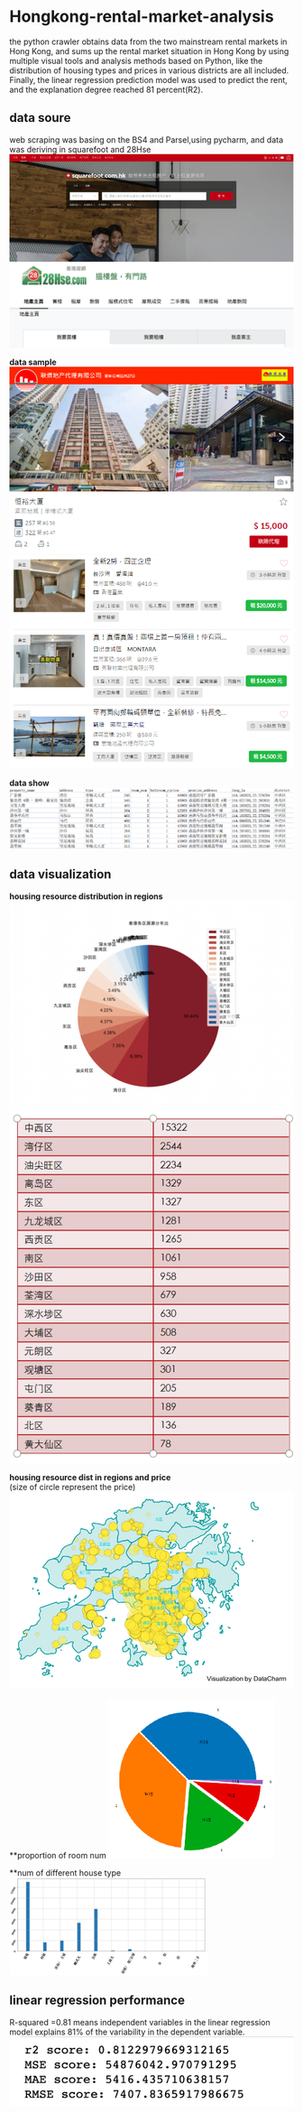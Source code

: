 # Hongkong-rental-market-analysis
the python crawler obtains data from the two mainstream rental markets in Hong Kong, and sums up the rental market situation in Hong Kong by using multiple visual tools and analysis methods based on Python, like the distribution of housing types and prices in various districts are all included. Finally, the linear regression prediction model was used to predict the rent, and the explanation degree reached 81 percent(R2).


## data soure
web scraping was basing on the BS4 and Parsel,using pycharm, and data was deriving in squarefoot and 28Hse
![image](https://github.com/ambiguousguy/Hongkong-rental-market-analysis/blob/main/pic/5-1.png)
![image](https://github.com/ambiguousguy/Hongkong-rental-market-analysis/blob/main/pic/5-2.png)


**data sample**<br>
![image](https://github.com/ambiguousguy/Hongkong-rental-market-analysis/blob/main/pic/6-1.png)
![image](https://github.com/ambiguousguy/Hongkong-rental-market-analysis/blob/main/pic/6-2.png)


**data show**
![image](https://github.com/ambiguousguy/Hongkong-rental-market-analysis/blob/main/pic/7.png)

## data visualization
**housing resource distribution in regions**<br>
![image](https://github.com/ambiguousguy/Hongkong-rental-market-analysis/blob/main/pic/10-1.png)
![image](https://github.com/ambiguousguy/Hongkong-rental-market-analysis/blob/main/pic/10-2.png)


**housing resource dist in regions and price**<br>
(size of circle represent the price)
![image](https://github.com/ambiguousguy/Hongkong-rental-market-analysis/blob/main/pic/11.png)

**proportion of room num
![image](https://github.com/ambiguousguy/Hongkong-rental-market-analysis/blob/main/pic/12-1.png)

**num of different house type
![image](https://github.com/ambiguousguy/Hongkong-rental-market-analysis/blob/main/pic/12-2.png)


## linear regression performance
R-squared =0.81 means independent variables in the linear regression model explains 81% of the variability in the dependent variable.
![image](https://github.com/ambiguousguy/Hongkong-rental-market-analysis/blob/main/pic/20.png)




